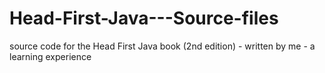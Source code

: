# Head-First-Java---Source-files
source code for the Head First Java book (2nd edition) - written by me - a learning experience
